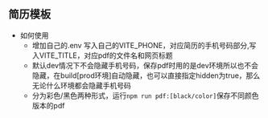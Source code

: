 ## 简历模板
- 如何使用
  - 增加自己的.env 写入自己的VITE_PHONE，对应简历的手机号码部分,写入VITE_TITLE，对应pdf的文件名和网页标题
  - 默认dev情况下不会隐藏手机号码，保存pdf时用的是dev环境所以也不会隐藏，在build[prod环境]自动隐藏，也可以直接指定hidden为true，那么无论什么环境都会隐藏手机号码
  - 分为彩色/黑色两种形式，运行`npm run pdf:[black/color]`保存不同颜色版本的pdf